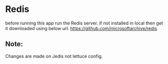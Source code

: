 # Redis

before running this app run the Redis server.
if not installed in local then get it downloaded using below url:
https://github.com/microsoftarchive/redis

## Note:
Changes are made on Jedis not lettuce config.
